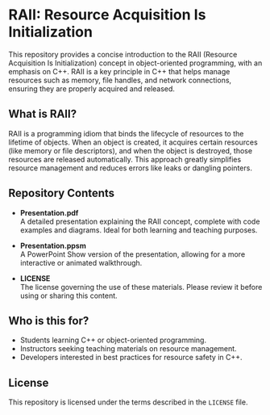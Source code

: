 # RAII: Resource Acquisition Is Initialization

This repository provides a concise introduction to the RAII (Resource Acquisition Is Initialization) concept in object-oriented programming, with an emphasis on C++. RAII is a key principle in C++ that helps manage resources such as memory, file handles, and network connections, ensuring they are properly acquired and released.

## What is RAII?

RAII is a programming idiom that binds the lifecycle of resources to the lifetime of objects. When an object is created, it acquires certain resources (like memory or file descriptors), and when the object is destroyed, those resources are released automatically. This approach greatly simplifies resource management and reduces errors like leaks or dangling pointers.

## Repository Contents

- **Presentation.pdf**  
  A detailed presentation explaining the RAII concept, complete with code examples and diagrams. Ideal for both learning and teaching purposes.

- **Presentation.ppsm**  
  A PowerPoint Show version of the presentation, allowing for a more interactive or animated walkthrough.

- **LICENSE**  
  The license governing the use of these materials. Please review it before using or sharing this content.


## Who is this for?

- Students learning C++ or object-oriented programming.
- Instructors seeking teaching materials on resource management.
- Developers interested in best practices for resource safety in C++.

## License

This repository is licensed under the terms described in the `LICENSE` file.
